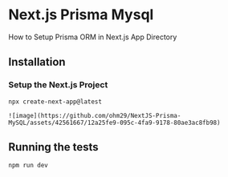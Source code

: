 # Next.js Prisma Mysql
How to Setup Prisma ORM in Next.js App Directory

## Installation
###  Setup the Next.js Project
    
    npx create-next-app@latest

    ![image](https://github.com/ohm29/NextJS-Prisma-MySQL/assets/42561667/12a25fe9-095c-4fa9-9178-80ae3ac8fb98)

## Running the tests
    npm run dev

